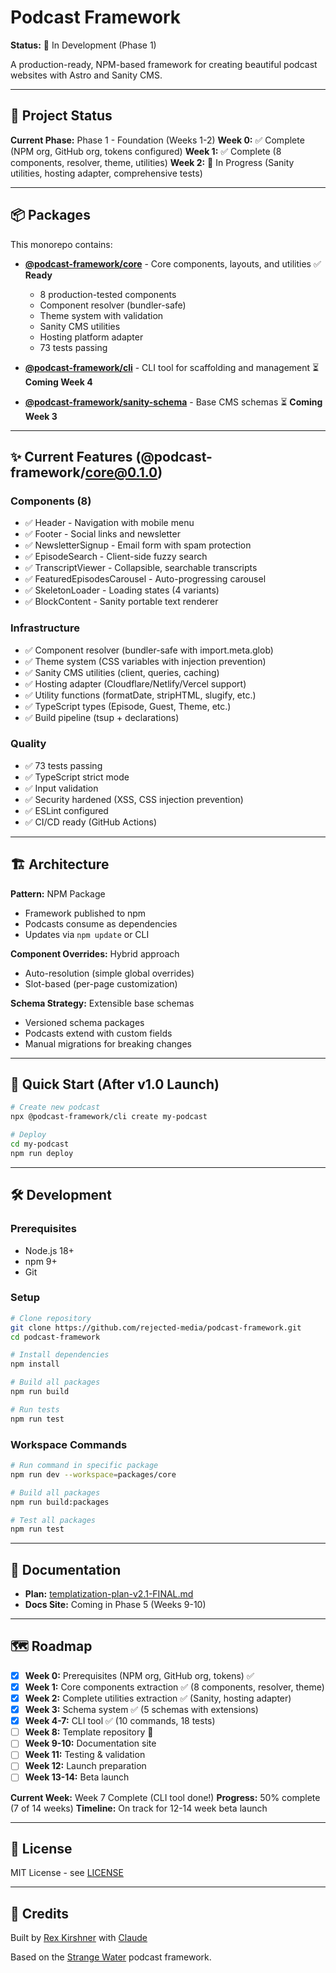 # Podcast Framework

**Status:** 🚧 In Development (Phase 1)

A production-ready, NPM-based framework for creating beautiful podcast websites with Astro and Sanity CMS.

---

## 🎯 Project Status

**Current Phase:** Phase 1 - Foundation (Weeks 1-2)
**Week 0:** ✅ Complete (NPM org, GitHub org, tokens configured)
**Week 1:** ✅ Complete (8 components, resolver, theme, utilities)
**Week 2:** 🔄 In Progress (Sanity utilities, hosting adapter, comprehensive tests)

---

## 📦 Packages

This monorepo contains:

- **[@podcast-framework/core](./packages/core)** - Core components, layouts, and utilities ✅ **Ready**
  - 8 production-tested components
  - Component resolver (bundler-safe)
  - Theme system with validation
  - Sanity CMS utilities
  - Hosting platform adapter
  - 73 tests passing

- **[@podcast-framework/cli](./packages/cli)** - CLI tool for scaffolding and management ⏳ **Coming Week 4**

- **[@podcast-framework/sanity-schema](./packages/sanity-schema)** - Base CMS schemas ⏳ **Coming Week 3**

---

## ✨ Current Features (@podcast-framework/core@0.1.0)

### Components (8)
- ✅ Header - Navigation with mobile menu
- ✅ Footer - Social links and newsletter
- ✅ NewsletterSignup - Email form with spam protection
- ✅ EpisodeSearch - Client-side fuzzy search
- ✅ TranscriptViewer - Collapsible, searchable transcripts
- ✅ FeaturedEpisodesCarousel - Auto-progressing carousel
- ✅ SkeletonLoader - Loading states (4 variants)
- ✅ BlockContent - Sanity portable text renderer

### Infrastructure
- ✅ Component resolver (bundler-safe with import.meta.glob)
- ✅ Theme system (CSS variables with injection prevention)
- ✅ Sanity CMS utilities (client, queries, caching)
- ✅ Hosting adapter (Cloudflare/Netlify/Vercel support)
- ✅ Utility functions (formatDate, stripHTML, slugify, etc.)
- ✅ TypeScript types (Episode, Guest, Theme, etc.)
- ✅ Build pipeline (tsup + declarations)

### Quality
- ✅ 73 tests passing
- ✅ TypeScript strict mode
- ✅ Input validation
- ✅ Security hardened (XSS, CSS injection prevention)
- ✅ ESLint configured
- ✅ CI/CD ready (GitHub Actions)

---

## 🏗️ Architecture

**Pattern:** NPM Package
- Framework published to npm
- Podcasts consume as dependencies
- Updates via `npm update` or CLI

**Component Overrides:** Hybrid approach
- Auto-resolution (simple global overrides)
- Slot-based (per-page customization)

**Schema Strategy:** Extensible base schemas
- Versioned schema packages
- Podcasts extend with custom fields
- Manual migrations for breaking changes

---

## 🚀 Quick Start (After v1.0 Launch)

```bash
# Create new podcast
npx @podcast-framework/cli create my-podcast

# Deploy
cd my-podcast
npm run deploy
```

---

## 🛠️ Development

### Prerequisites

- Node.js 18+
- npm 9+
- Git

### Setup

```bash
# Clone repository
git clone https://github.com/rejected-media/podcast-framework.git
cd podcast-framework

# Install dependencies
npm install

# Build all packages
npm run build

# Run tests
npm run test
```

### Workspace Commands

```bash
# Run command in specific package
npm run dev --workspace=packages/core

# Build all packages
npm run build:packages

# Test all packages
npm run test
```

---

## 📖 Documentation

- **Plan:** [templatization-plan-v2.1-FINAL.md](https://github.com/rexkirshner/podcast-website/blob/main/context/tasks/active/templatization-plan-v2.1-FINAL.md)
- **Docs Site:** Coming in Phase 5 (Weeks 9-10)

---

## 🗺️ Roadmap

- [x] **Week 0:** Prerequisites (NPM org, GitHub org, tokens) ✅
- [x] **Week 1:** Core components extraction ✅ (8 components, resolver, theme)
- [x] **Week 2:** Complete utilities extraction ✅ (Sanity, hosting adapter)
- [x] **Week 3:** Schema system ✅ (5 schemas with extensions)
- [x] **Week 4-7:** CLI tool ✅ (10 commands, 18 tests)
- [ ] **Week 8:** Template repository 🔄
- [ ] **Week 9-10:** Documentation site
- [ ] **Week 11:** Testing & validation
- [ ] **Week 12:** Launch preparation
- [ ] **Week 13-14:** Beta launch

**Current Week:** Week 7 Complete (CLI tool done!)
**Progress:** 50% complete (7 of 14 weeks)
**Timeline:** On track for 12-14 week beta launch

---

## 📄 License

MIT License - see [LICENSE](./LICENSE)

---

## 🙏 Credits

Built by [Rex Kirshner](https://github.com/rexkirshner) with [Claude](https://claude.ai)

Based on the [Strange Water](https://strangewater.xyz) podcast framework.
